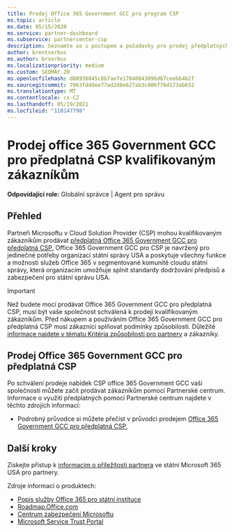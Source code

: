 ```yaml
---
title: Prodej Office 365 Government GCC pro program CSP
ms.topic: article
ms.date: 05/15/2020
ms.service: partner-dashboard
ms.subservice: partnercenter-csp
description: Seznamte se s postupem a požadavky pro prodej předplatných Office 365 Government GCC pro CSP kvalifikovaným USA státní správy nebo dodavatelům.
author: brentserbus
ms.author: brserbus
ms.localizationpriority: medium
ms.custom: SEOMAY.20
ms.openlocfilehash: d88936845c8b7ae7e17840843896d87ceebb4b2f
ms.sourcegitcommit: 7063fdddee77ad2d8e627ab3c806f76d173ab652
ms.translationtype: MT
ms.contentlocale: cs-CZ
ms.lasthandoff: 05/19/2021
ms.locfileid: "110147798"
---
```

# <a name="sell-office-365-government-gcc-for-csp-subscriptions-to-qualified-customers"></a>Prodej office 365 Government GCC pro předplatná CSP kvalifikovaným zákazníkům

**Odpovídající role:** Globální správce | Agent pro správu


## <a name="overview"></a>Přehled

Partneři Microsoftu v Cloud Solution Provider (CSP) mohou kvalifikovaným zákazníkům prodávat [předplatná Office 365 Government GCC pro předplatná CSP.](https://www.microsoft.com/microsoft-365/partners/governmentforCSP) Office 365 Government GCC pro CSP je navržený pro jedinečné potřeby organizací státní správy USA a poskytuje všechny funkce a možnosti služeb Office 365 v segmentované komunitě cloudu státní správy, která organizacím umožňuje splnit standardy dodržování předpisů a zabezpečení pro státní správu USA. 

>[!IMPORTANT] 
>Než budete moci prodávat Office 365 Government GCC pro předplatná CSP, musí být vaše společnost schválená k prodeji kvalifikovaným zákazníkům. Před nákupem a používáním Office 365 Government GCC pro předplatná CSP musí zákazníci splňovat podmínky způsobilosti. Důležité [informace najdete v tématu Kritéria způsobilosti pro partnery](csp-gcc-validate.md) a zákazníky.


## <a name="sell-office-365-government-gcc-for-csp-subscriptions"></a>Prodej Office 365 Government GCC pro předplatná CSP

Po schválení prodeje nabídek CSP office 365 Government GCC vaší společnosti můžete začít prodávat zákazníkům pomocí Partnerské centrum. Informace o využití předplatných pomocí Partnerské centrum najdete v těchto zdrojích informací: 

- Podrobný průvodce si můžete přečíst v průvodci prodejem [Office 365 Government GCC pro předplatná CSP.](https://go.microsoft.com/fwlink/?linkid=2007323)  


## <a name="next-steps"></a>Další kroky

Získejte přístup k [informacím o příležitosti partnera](https://www.microsoft.com/microsoft-365/partners/governmentforCSP) ve státní Microsoft 365 USA pro partnery.

Zdroje informací o produktech:

- [Popis služby Office 365 pro státní instituce](/office365/servicedescriptions/office-365-platform-service-description/office-365-us-government/office-365-us-government)
- [Roadmap.Office.com](https://products.office.com/business/office-365-roadmap)
- [Centrum zabezpečení Microsoftu](https://www.microsoft.com/TrustCenter/)
- [Microsoft Service Trust Portal](https://aka.ms/STP)
